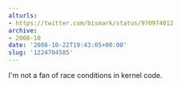 ```yaml
---
alturls:
- https://twitter.com/bismark/status/970974012
archive:
- 2008-10
date: '2008-10-22T19:43:05+00:00'
slug: '1224704585'
---
```


I'm not a fan of race conditions in kernel code.

